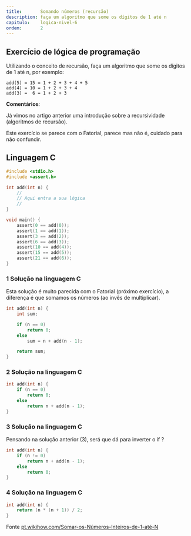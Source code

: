 ```yaml
---
title:       Somando números (recursão)
description: faça um algoritmo que some os dígitos de 1 até n
capitulo:    logica-nivel-6
ordem:       2
---
```




Exercício de lógica de programação
---

Utilizando o conceito de recursão, faça um algoritmo que some os dígitos de 1 até n, por exemplo:

    add(5) = 15 = 1 + 2 + 3 + 4 + 5
    add(4) = 10 = 1 + 2 + 3 + 4
    add(3) =  6 = 1 + 2 + 3


__Comentários__:

Já vimos no artigo anterior uma introdução sobre a recursividade (algoritmos de recursão).

Este exercício se parece com o Fatorial, parece mas não é, cuidado para não confundir.



Linguagem C
---


```c
#include <stdio.h>
#include <assert.h>

int add(int n) {
    //
    // Aqui entra a sua lógica
    //
}

void main() {
    assert(0 == add(0));
    assert(1 == add(1));
    assert(3 == add(2));
    assert(6 == add(3));
    assert(10 == add(4));
    assert(15 == add(5));
    assert(21 == add(6));
}
```


### 1 Solução na linguagem C

Esta solução é muito parecida com o Fatorial (próximo exercício), a diferença é que somamos os números
(ao invês de multiplicar).


```c
int add(int n) {
    int sum;

    if (n == 0)
        return 0;
    else
        sum = n + add(n - 1);

    return sum;
}
```


### 2 Solução na linguagem C

```c
int add(int n) {
    if (n == 0)
        return 0;
    else
        return n + add(n - 1);
}
```



### 3 Solução na linguagem C

Pensando na solução anterior (3), será que dá para inverter o if ?

```c
int add(int n) {
    if (n != 0)
        return n + add(n - 1);
    else
        return 0;
}
```


### 4 Solução na linguagem C


```c
int add(int n) {
    return (n * (n + 1)) / 2;
}
```

Fonte [pt.wikihow.com/Somar-os-Números-Inteiros-de-1-até-N](https://pt.wikihow.com/Somar-os-N%C3%BAmeros-Inteiros-de-1-at%C3%A9-N)
